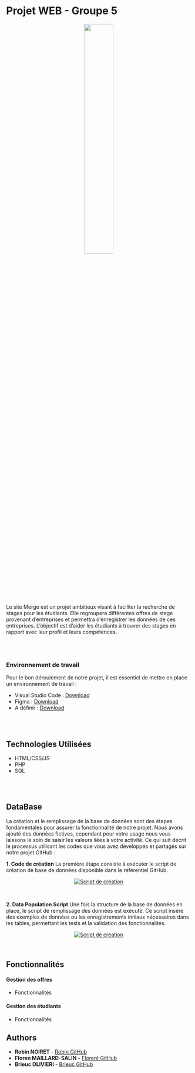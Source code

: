 # Projet WEB - Groupe 5

<p align='center'>
<img src='https://github.com/RobinNoiret/CESI_CPIA2_WEB_PROJECT/blob/984bb94ca476f285e1524c72ad29206dea87d897/SITE/Assets/logo-merge-blanc.svg' width='40%' height=40%'>
</p>
Le site Merge est un projet ambitieux visant à faciliter la recherche de stages pour les étudiants. Elle regroupera différentes offres de stage provenant d’entreprises et permettra d’enregistrer les données de ces entreprises. L’objectif est d’aider les étudiants à trouver des stages en rapport avec leur profil et leurs compétences.

<br><br>

### Environnement de travail

Pour le bon déroulement de notre projet, il est essentiel de mettre en place un environnement de travail :

- Visual Studio Code : [Download](https://code.visualstudio.com)
- Figma : [Download](https://www.figma.com/fr/downloads/)
- A définir : [Download](#)

<br><br>

## Technologies Utilisées

- HTML/CSS/JS
- PHP
- SQL

<br><br>

## DataBase
La création et le remplissage de la base de données sont des étapes fondamentales pour assurer la fonctionnalité de notre projet. Nous avons ajouté des données fictives, cependant pour votre usage nous vous laissons le soin de saisir les valeurs liées à votre activité. Ce qui suit décrit le processus utilisant les codes que vous avez développés et partagés sur notre projet GitHub :

  **1. Code de création**
La première étape consiste à exécuter le script de création de base de données disponible dans le référentiel GitHub.

<p align="center">
    <a href="#lien vers le code">
      <img alt="Script de création" src="#lien bouton" />
    </a>
</p>

<br>

  **2. Data Population Script**
Une fois la structure de la base de données en place, le script de remplissage des données est exécuté. Ce script insère des exemples de données ou les enregistrements initiaux nécessaires dans les tables, permettant les tests et la validation des fonctionnalités.

<p align="center">
    <a href="#lien vers le code">
      <img alt="Script de création" src="#lien bouton" />
    </a>
</p>

<br>

## Fonctionnalités

#### Gestion des offres
- Fonctionnalités
  
#### Gestion des étudiants
- Fonctionnalités


## Authors
* **Robin NOIRET** - [Robin GitHub](https://github.com/RobinNoiret)
* **Floren MAILLARD-SALIN** - [Florent GitHub](#lien)
* **Brieuc OLIVIERI** - [Brieuc GitHub](#lien)
